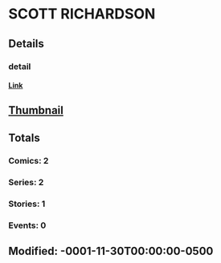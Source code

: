 # SCOTT  RICHARDSON 
## Details
### detail
#### [Link](http://marvel.com/comics/creators/11071/scott_richardson?utm_campaign=apiRef&utm_source=225578a89fc76f3d20fbffda5d17a88d)
## [Thumbnail](http://i.annihil.us/u/prod/marvel/i/mg/b/40/image_not_available.jpg)
## Totals
### Comics: 2
### Series: 2
### Stories: 1
### Events: 0
## Modified: -0001-11-30T00:00:00-0500